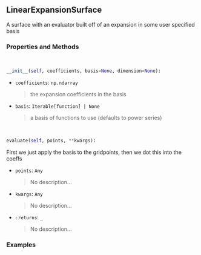 ## <a id="McUtils.Zachary.Surfaces.BaseSurface.LinearExpansionSurface">LinearExpansionSurface</a>
A surface with an evaluator built off of an expansion in some user specified basis

### Properties and Methods
<a id="McUtils.Zachary.Surfaces.BaseSurface.LinearExpansionSurface.__init__" class="docs-object-method">&nbsp;</a>
```python
__init__(self, coefficients, basis=None, dimension=None): 
```

- `coefficients`: `np.ndarray`
    >the expansion coefficients in the basis
- `basis`: `Iterable[function] | None`
    >a basis of functions to use (defaults to power series)

<a id="McUtils.Zachary.Surfaces.BaseSurface.LinearExpansionSurface.evaluate" class="docs-object-method">&nbsp;</a>
```python
evaluate(self, points, **kwargs): 
```
First we just apply the basis to the gridpoints, then we dot this into the coeffs
- `points`: `Any`
    >No description...
- `kwargs`: `Any`
    >No description...
- `:returns`: `_`
    >No description...

### Examples


